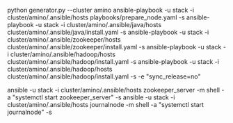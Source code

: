 python generator.py  --cluster amino
ansible-playbook -u stack -i cluster/amino/.ansible/hosts playbooks/prepare_node.yaml -s
ansible-playbook -u stack -i cluster/amino/.ansible/java/hosts cluster/amino/.ansible/java/install.yaml -s 
ansible-playbook -u stack -i cluster/amino/.ansible/zookeeper/hosts cluster/amino/.ansible/zookeeper/install.yaml -s
ansible-playbook -u stack -i cluster/amino/.ansible/hadoop/hosts cluster/amino/.ansible/hadoop/install.yaml -s
ansible-playbook -u stack -i cluster/amino/.ansible/hadoop/hosts cluster/amino/.ansible/hadoop/install.yaml -s -e "sync_release=no"

ansible -u stack -i cluster/amino/.ansible/hosts zookeeper_server -m shell -a "systemctl start zookeeper_server" -s
ansible -u stack -i cluster/amino/.ansible/hosts journalnode -m shell -a "systemctl start journalnode" -s